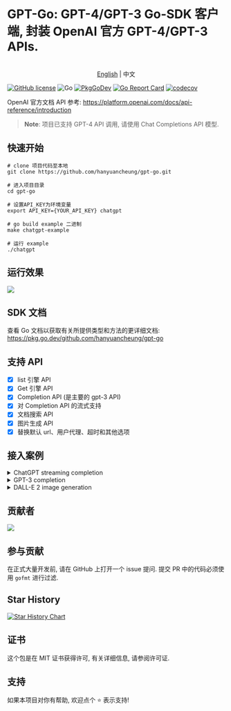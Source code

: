GPT-Go: GPT-4/GPT-3 Go-SDK 客户端, 封装 OpenAI 官方 GPT-4/GPT-3 APIs.
========================

<p align="center">
    <br> <a href="README.md">English</a> | 中文
</p>

[![GitHub license](https://img.shields.io/badge/license-MIT-blue.svg)](https://raw.githubusercontent.com/csuzhang/gpt-go/main/LICENSE) ![Go](https://github.com/hanyuancheung/gpt-go/workflows/Go/badge.svg)
[![PkgGoDev](https://pkg.go.dev/badge/github.com/hanyuancheung/gpt-go)](https://pkg.go.dev/github.com/hanyuancheung/gpt-go)
[![Go Report Card](https://goreportcard.com/badge/hanyuancheung/gpt-go)](https://goreportcard.com/report/hanyuancheung/gpt-go)
[![codecov](https://codecov.io/gh/hanyuancheung/gpt-go/branch/main/graph/badge.svg)](https://codecov.io/gh/hanyuancheung/gpt-go)

OpenAI 官方文档 API 参考: https://platform.openai.com/docs/api-reference/introduction

> **Note**: 项目已支持 GPT-4 API 调用, 请使用 Chat Completions API 模型.

## 快速开始

```shell
# clone 项目代码至本地
git clone https://github.com/hanyuancheung/gpt-go.git

# 进入项目目录
cd gpt-go

# 设置API_KEY为环境变量
export API_KEY={YOUR_API_KEY} chatgpt

# go build example 二进制
make chatgpt-example

# 运行 example
./chatgpt
```

## 运行效果

![](img/chatgpt.gif)

## SDK 文档

查看 Go 文档以获取有关所提供类型和方法的更详细文档: https://pkg.go.dev/github.com/hanyuancheung/gpt-go

## 支持 API

- [x] list 引擎 API
- [x] Get 引擎 API
- [x] Completion API (是主要的 gpt-3 API)
- [x] 对 Completion API 的流式支持
- [x] 文档搜索 API
- [x] 图片生成 API
- [x] 替换默认 url、用户代理、超时和其他选项

## 接入案例

<details>
<summary>ChatGPT streaming completion</summary>

```golang
func main() {
	client := gpt.NewClient("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")
	err := client.ChatCompletionStream(context.Background(), &gpt.ChatCompletionRequest{
		Model: gpt.GPT3Dot5Turbo,
		Messages: []gpt.ChatCompletionRequestMessage{
			{
				Role:    "user",
				Content: "Hello!",
			},
		},
	}, func(response *gpt.ChatCompletionStreamResponse) {
		fmt.Print(response.Choices[0].Delta.Content)
	})
	if err != nil {
		fmt.Printf("ChatCompletionStream error: %v\n", err)
		return
	}
}
```
</details>

<details>
<summary>GPT-3 completion</summary>

```golang
func main() {
	client := gpt.NewClient("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")
	rsp, err := client.CompletionWithEngine(context.Background(), &gpt.CompletionRequest{
		Model:  gpt.TextDavinci003Engine,
		Prompt: []string{"Hello!"},
	})
	if err != nil {
		fmt.Printf("ChatCompletionStream error: %v\n", err)
		return
	}
	fmt.Print(rsp.Choices[0].Text)
}
```
</details>

<details>
<summary>DALL-E 2 image generation</summary>

```golang
func main() {
	client := gpt.NewClient("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")
	rsp, err := client.Image(context.Background(), &gpt.ImageRequest{
		Prompt: "Chicken",
	})
	if err != nil {
		fmt.Printf("ChatCompletionStream error: %v\n", err)
		return
	}
	fmt.Print(rsp.Data[0].URL)
}
```
</details>

## 贡献者

<a href="https://github.com/hanyuancheung/gpt-go/graphs/contributors">
  <img src="https://contrib.rocks/image?repo=hanyuancheung/gpt-go" />
</a>

## 参与贡献

在正式大量开发前, 请在 GitHub 上打开一个 issue 提问.
提交 PR 中的代码必须使用 `gofmt` 进行过滤.

## Star History

[![Star History Chart](https://api.star-history.com/svg?repos=hanyuancheung/gpt-go&type=Date)](https://star-history.com/#hanyuancheung/gpt-go&Date)

## 证书

这个包是在 MIT 证书获得许可, 有关详细信息, 请参阅许可证.

## 支持

如果本项目对你有帮助, 欢迎点个 ⭐️ 表示支持!
